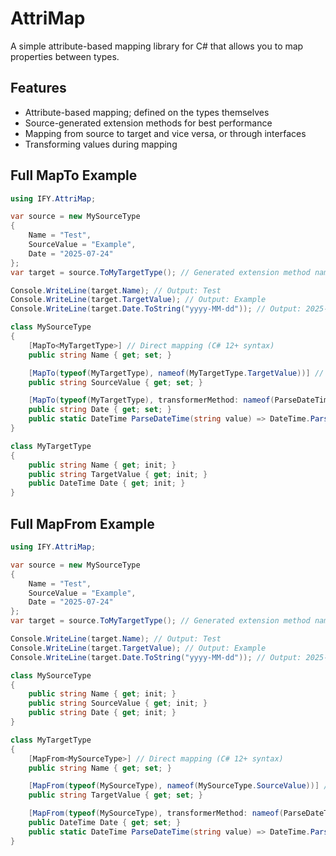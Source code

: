 ﻿# AttriMap
A simple attribute-based mapping library for C# that allows you to map properties between types.

## Features
- Attribute-based mapping; defined on the types themselves
- Source-generated extension methods for best performance
- Mapping from source to target and vice versa, or through interfaces
- Transforming values during mapping

## Full MapTo Example
```csharp
using IFY.AttriMap;

var source = new MySourceType
{
    Name = "Test",
    SourceValue = "Example",
    Date = "2025-07-24"
};
var target = source.ToMyTargetType(); // Generated extension method named after the target type

Console.WriteLine(target.Name); // Output: Test
Console.WriteLine(target.TargetValue); // Output: Example
Console.WriteLine(target.Date.ToString("yyyy-MM-dd")); // Output: 2025-07-24

class MySourceType
{
    [MapTo<MyTargetType>] // Direct mapping (C# 12+ syntax)
    public string Name { get; set; }

    [MapTo(typeof(MyTargetType), nameof(MyTargetType.TargetValue))] // Mapping to a different property name
    public string SourceValue { get; set; }

    [MapTo(typeof(MyTargetType), transformerMethod: nameof(ParseDateTime))] // Transforming value during mapping
    public string Date { get; set; }
    public static DateTime ParseDateTime(string value) => DateTime.Parse(value);
}

class MyTargetType
{
    public string Name { get; init; }
    public string TargetValue { get; init; }
    public DateTime Date { get; init; }
}
```

## Full MapFrom Example
```csharp
using IFY.AttriMap;

var source = new MySourceType
{
    Name = "Test",
    SourceValue = "Example",
    Date = "2025-07-24"
};
var target = source.ToMyTargetType(); // Generated extension method named after the target type

Console.WriteLine(target.Name); // Output: Test
Console.WriteLine(target.TargetValue); // Output: Example
Console.WriteLine(target.Date.ToString("yyyy-MM-dd")); // Output: 2025-07-24

class MySourceType
{
    public string Name { get; init; }
    public string SourceValue { get; init; }
    public string Date { get; init; }
}

class MyTargetType
{
    [MapFrom<MySourceType>] // Direct mapping (C# 12+ syntax)
    public string Name { get; set; }

    [MapFrom(typeof(MySourceType), nameof(MySourceType.SourceValue))] // Mapping to a different property name
    public string TargetValue { get; set; }

    [MapFrom(typeof(MySourceType), transformerMethod: nameof(ParseDateTime))] // Transforming value during mapping
    public DateTime Date { get; set; }
    public static DateTime ParseDateTime(string value) => DateTime.Parse(value);
}
```